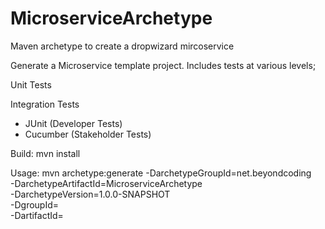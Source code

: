 # MicroserviceArchetype
Maven archetype to create a dropwizard mircoservice

Generate a Microservice template project. Includes tests at various levels;

Unit Tests

Integration Tests
 - JUnit (Developer Tests)
 - Cucumber (Stakeholder Tests)

Build:
mvn install

Usage:
mvn archetype:generate -DarchetypeGroupId=net.beyondcoding \
-DarchetypeArtifactId=MicroserviceArchetype \
-DarchetypeVersion=1.0.0-SNAPSHOT \
-DgroupId=<groupId> \
-DartifactId=<projectName>
